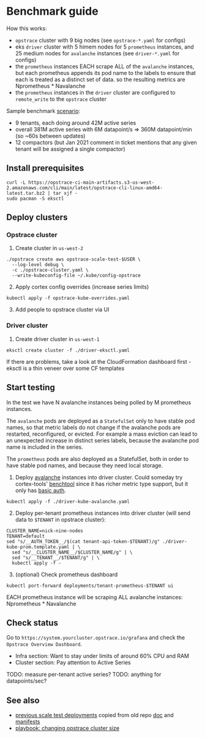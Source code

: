 # Benchmark guide

How this works:
- `opstrace` cluster with 9 big nodes (see `opstrace-*.yaml` for configs)
- eks `driver` cluster with 5 himem nodes for 5 `prometheus` instances, and 25 medium nodes for `avalanche` instances (see `driver-*.yaml` for configs)
- the `prometheus` instances EACH scrape ALL of the `avalanche` instances, but each prometheus appends its pod name to the labels to ensure that each is treated as a distinct set of data. so the resulting metrics are Nprometheus * Navalanche
- the `prometheus` instances in the `driver` cluster are configured to `remote_write` to the `opstrace` cluster

Sample benchmark [scenario](https://github.com/cortexproject/cortex/issues/3753):
- 9 tenants, each doing around 42M active series
- overall 381M active series with 6M datapoint/s => 360M datapoint/min (so ~60s between updates)
- 12 compactors (but Jan 2021 comment in ticket mentions that any given tenant will be assigned a single compactor)

## Install prerequisites

```
curl -L https://opstrace-ci-main-artifacts.s3-us-west-2.amazonaws.com/cli/main/latest/opstrace-cli-linux-amd64-latest.tar.bz2 | tar xjf -
sudo pacman -S eksctl
```

## Deploy clusters

### Opstrace cluster

1. Create cluster in `us-west-2`

```
./opstrace create aws opstrace-scale-test-$USER \
  --log-level debug \
  -c ./opstrace-cluster.yaml \
  --write-kubeconfig-file ~/.kube/config-opstrace
```

2. Apply cortex config overrides (increase series limits)

```
kubectl apply -f opstrace-kube-overrides.yaml
```

3. Add people to opstrace cluster via UI

### Driver cluster

1. Create driver cluster in `us-west-1`

```
eksctl create cluster -f ./driver-eksctl.yaml
```

If there are problems, take a look at the CloudFormation dashboard first - eksctl is a thin veneer over some CF templates

## Start testing

In the test we have N avalanche instances being polled by M prometheus instances.

The `avalanche` pods are deployed as a `StatefulSet` only to have stable pod names, so that metric labels do not change if the avalanche pods are restarted, reconfigured, or evicted. For example a mass eviction can lead to an unexpected increase in distinct series labels, because the avalanche pod name is included in the series.

The `prometheus` pods are also deployed as a StatefulSet, both in order to have stable pod names, and because they need local storage.

1. Deploy [avalanche](https://github.com/open-fresh/avalanche) instances into driver cluster. Could someday try cortex-tools' [benchtool](https://github.com/grafana/cortex-tools/blob/main/docs/benchtool.md) since it has richer metric type support, but it only has [basic auth](https://github.com/grafana/cortex-tools/blob/main/pkg/bench/query_runner.go#L185).

```
kubectl apply -f ./driver-kube-avalanche.yaml
```

2. Deploy per-tenant prometheus instances into driver cluster (will send data to `$TENANT` in opstrace cluster):

```
CLUSTER_NAME=nick-nine-nodes
TENANT=default
sed "s/__AUTH_TOKEN__/$(cat tenant-api-token-$TENANT)/g" ./driver-kube-prom.template.yaml | \
  sed "s/__CLUSTER_NAME__/$CLUSTER_NAME/g" | \
  sed "s/__TENANT__/$TENANT/g" | \
  kubectl apply -f -
```

3. (optional) Check prometheus dashboard

```
kubectl port-forward deployments/tenant-prometheus-$TENANT ui
```

EACH prometheus instance will be scraping ALL avalanche instances: Nprometheus * Navalanche

## Check status

Go to `https://system.yourcluster.opstrace.io/grafana` and check the `Opstrace Overview Dashboard`.
- Infra section: Want to stay under limits of around 60% CPU and RAM
- Cluster section: Pay attention to Active Series

TODO: measure per-tenant active series?
TODO: anything for datapoints/sec?

## See also

- [previous scale test deployments](./old/) copied from old repo [doc](https://github.com/opstrace/opstrace-prelaunch/blob/963d874b781299cab094629967e8156acd5fb0f0/docs/tests/how_to_launch_scale_test.md) and [manifests](https://github.com/opstrace/opstrace-prelaunch/tree/963d874b781299cab094629967e8156acd5fb0f0/test/manifests)
- [playbook: changing opstrace cluster size](https://docs.google.com/document/d/1wqTE2Evr2sAcfsSxkd7VD4cy8QqjaCnyCYiVoJ4i9gk/edit#heading=h.vf1rp13ok2tl)
